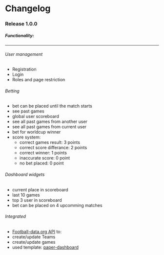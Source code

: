 # Changelog

### Release 1.0.0

##### Functionality:
---
###### User management

* Registration
* Login
* Roles and page restriction

###### Betting

* bet can be placed until the match starts
* see past games
* global user scoreboard
* see all past games from another user
* see all past games from current user
* bet for worldcup winner
* score system:
  * correct games result: 3 points
  * correct score differance: 2 points
  * correct winner: 1 points
  * inaccurate score: 0 point
  * no bet placed: 0 point

###### Dashboard widgets

* current place in scoreboard
* last 10 games
* top 3 user in scoreboard
* bet can be placed on 4 upcomming matches

###### Integrated

*  [Football-data.org API](<https://api.football-data.org/>) to:
  * create/update Teams
  * create/update games
* used template: [paper-dashboard](https://www.creative-tim.com/product/paper-dashboard)
